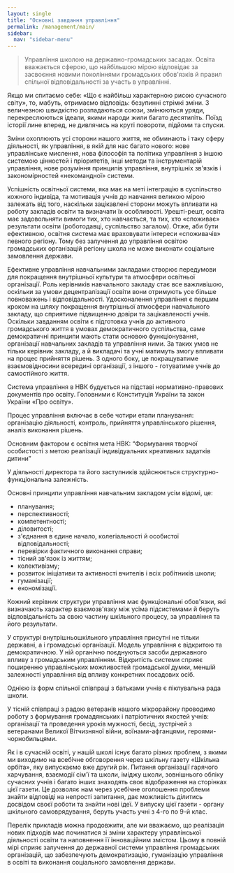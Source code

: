 ```yaml
---
layout: single
title: "Основні завдання управління"
permalink: /management/main/
sidebar:
  nav: "sidebar-menu"
---
```


> Управління школою на державно-громадських засадах. Освіта вважається сферою, що найбільшою мірою відповідає за засвоєння новими поколіннями громадських обов'язків й правил спільної відповідальності за участь в управлінні.

Якщо ми спитаємо себе: «Що є найбільш характерною рисою сучасного світу», то, мабуть, отримаємо відповідь: безупинні стрімкі зміни. З величезною швидкістю розпадаються союзи, змінюються уряди, перекреслюються ідеали, якими народи жили багато десятиліть. Поїзд історії лине вперед, не дивлячись на круті повороти, підйоми та спуски.

Зміни охоплюють усі сторони нашого життя, не обминають і таку сферу діяльності, як управління, в якій для нас багато нового: нове управлінське мислення, нова філософія та політика управління з іншою системою цінностей і пріоритетів, інші методи та інструментарій управління, нове розуміння принципів управління, внутрішніх зв'язків і закономірностей  «некомандної» системи.

Успішність освітньої системи, яка має на меті інтеграцію в суспільство кожного індивіда, та мотивація учнів  до навчання великою мірою залежать від того, наскільки зацікавлені сторони можуть впливати на роботу закладів освіти та визначати їх особливості. Урешті-решт, освіта має задовольняти вимоги тих, хто навчається, та тих, хто «споживає» результати освіти (роботодавці, суспільство загалом). Отже, аби бути ефективною, освітня система має враховувати інтереси «споживачів» певного регіону. Тому без залучення до управління освітою громадських організацій регіону школа не може виконати соціальне замовлення держави.

Ефективне управління навчальними закладами створює передумови для покращення внутрішньої культури та атмосфери освітньої організації. Роль керівників навчального закладу стає все важливішою, оскільки за умови децентралізації освіти вони отримують усе більше повноважень і відповідальності. Удосконалення управління є першим кроком на шляху покращення внутрішньої атмосфери навчального закладу, що сприятиме підвищенню довіри та зацікавленості учнів. Оскільки завданням освіти є підготовка учнів до активного громадського життя в умовах демократичного суспільства, саме демократичні принципи мають стати основою функціонування, організації навчальних закладів та управління ними. За таких умов не тільки керівник закладу, а й викладачі та учні матимуть змогу впливати на процес прийняття рішень. З одного боку, це покращуватиме взаємовідносини всередині організації, з іншого - готуватиме учнів до самостійного життя.

Система управління в НВК будується на підставі нормативно-правових документів про освіту. Головними є Конституція України та закон України «Про освіту».

Процес управління включає в себе чотири етапи планування: організацію діяльності, контроль, прийняття управлінського рішення, аналіз виконання рiшень.

Основним фактором є освітня мета НВК: “Формування творчої особистості з метою реалізації індивідуальних креативних задатків дитини”

У діяльності директора та його заступників здійснюється структурно-функціональна залежність.

Основні принципи управління навчальним закладом усім відомі, це:
- планування;
- перспективності;
- компетентності;
- діловитості;
- з'єднання в єдине начало, колегіальності й особистої відповідальності;
- перевірки фактичного виконання справи;
- тісний зв'язок із життям;
- колективізму;
- розвиток ініціативи та активності вчителів і всіх робітників школи;
- гуманізації;
- економізації.

Кожний керівник структури управління має функціональні обов'язки, які визначають характер взаємозв'язку між усіма підсистемами й беруть відповідальність за свою частину шкільного процесу, за управління та його результати.

У структурі внутрішньошкільного управління присутні не тільки державні, а і громадські організації. Модель управління є відкритою та демократичною. У ній органічно поєднуються засоби державного впливу з громадським управлінням. Відкритість системи сприяє поширенню управлінських можливостей громадської думки, меншій залежності управління від впливу конкретних посадових осіб.

Однією із форм спільної співпраці з батьками учнів є піклувальна рада школи.

У тісній співпраці з радою ветеранів нашого мікрорайону проводимо роботу з формування громадянських і патріотичних якостей учнів: організації та проведення уроків мужності, бесід, зустрічей з ветеранами Великої Вітчизняної війни, воїнами-афганцями, героями-чорнобильцями.

Як і в сучасній освіті, у нашій школі існує багато різних проблем, з якими ми виходимо на всебічне обговорення через шкільну газету «Шкiльна орбiта»,  яку випускаємо вже другий рік. Питання організації гарячого харчування, взаємодії сім'ї та школи, іміджу школи, зовнішнього обліку сучасних учнів і багато інших знаходять своє відображення на сторінках цієї газети. Це дозволяє нам через усебічне оголошення проблеми  знайти відповіді на непрості запитання, дає можливість ділитись досвідом своєї роботи та знайти нові ідеї. У випуску цієї газети - органу шкільного самоврядування, беруть участь учні з 4-го по 9-й клас.

Перелік прикладів можна продовжити, але ми вважаємо, що реалізація нових підходів має починатися зі зміни характеру управлінської діяльності освіти та наповнення її інноваційним змістом. Цьому в повній мірі сприяє залучення до державної системи управління громадських організацій, що забезпечують демократизацію, гуманізацію управління в освіті та виконання соціального замовлення держави.
